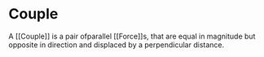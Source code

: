 # Couple
A [[Couple]] is a pair ofparallel [[Force]]s, that are equal in magnitude but opposite in direction and displaced by a perpendicular distance.
